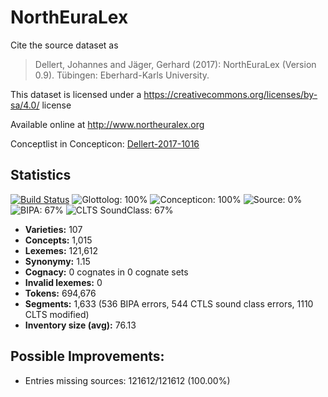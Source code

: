 # NorthEuraLex

Cite the source dataset as

> Dellert, Johannes and Jäger, Gerhard (2017): NorthEuraLex (Version 0.9). Tübingen: Eberhard-Karls University.

This dataset is licensed under a https://creativecommons.org/licenses/by-sa/4.0/ license

Available online at http://www.northeuralex.org

Conceptlist in Concepticon: [Dellert-2017-1016](http://concepticon.clld.org/contributions/Dellert-2017-1016)

## Statistics


[![Build Status](https://travis-ci.org/lexibank/northeuralex.svg?branch=master)](https://travis-ci.org/lexibank/northeuralex)
![Glottolog: 100%](https://img.shields.io/badge/Glottolog-100%25-brightgreen.svg "Glottolog: 100%")
![Concepticon: 100%](https://img.shields.io/badge/Concepticon-100%25-brightgreen.svg "Concepticon: 100%")
![Source: 0%](https://img.shields.io/badge/Source-0%25-red.svg "Source: 0%")
![BIPA: 67%](https://img.shields.io/badge/BIPA-67%25-orange.svg "BIPA: 67%")
![CLTS SoundClass: 67%](https://img.shields.io/badge/CLTS%20SoundClass-67%25-orange.svg "CLTS SoundClass: 67%")

- **Varieties:** 107
- **Concepts:** 1,015
- **Lexemes:** 121,612
- **Synonymy:** 1.15
- **Cognacy:** 0 cognates in 0 cognate sets
- **Invalid lexemes:** 0
- **Tokens:** 694,676
- **Segments:** 1,633 (536 BIPA errors, 544 CTLS sound class errors, 1110 CLTS modified)
- **Inventory size (avg):** 76.13

## Possible Improvements:



- Entries missing sources: 121612/121612 (100.00%)